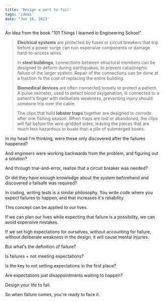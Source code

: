 ```yaml
---
title: 'Design a part to fail'
tags: 'ideas'
date: 'Jun 16, 2023'
---
```


An idea from the book "101 Things I learned in Engineering School".

> **Electrical systems** are protected by fuses or circuit breakers that trip before a power surge can ruin expensive components or damage hard-to-access wires.
>
> In **steel buildings**, connections between structural members can be designed to deform during earthquakes, to prevent catastrophic failure of the larger system. Repair of the connections can be done at a fraction fo the cost of replacing the entire building.
>
> **Biomedical devices** are often connected loosely to protect a patient. A pulse oximeter, used to detect blood oxygenation, is connected to a patient's finger with deliberate weakness, preventing injury should someone trip over the cable.
>
> The clips that hold **lobster traps** together are designed to corrode after one fishing season. When traps are lost or abandoned, the clips will fail before the wire-gridded sides, leaving the pieces that are much less hazardous to boats than a pile of submerged boxes.

In my head I'm thinking, were these only discovered after the failures happened?

And engineers were working backwards from the problem, and figuring out a solution?

And through trial-and-error, realize that a circuit breaker was needed?

Or did they have enough knowledge about the system beforehand and discovered a failsafe was required?

In coding, writing tests is a similar philosophy. You write code where you expect failures to happen, and that increases it's reliability.

This concept can be applied to our lives.

If we can plan our lives while expecting that failure is a possibility, we can avoid expensive mistakes.

If we set high expectations for ourselves, without accounting for failure, without deliberate weakness in the design, it will cause mental injuries.

But what's the definition of failure?

Is failures = not meeting expectations?

Is the key to not setting expectations in the first place?

Are expectations just disappointments waiting to happen?

Design your life to fail.

So when failure comes, you're ready to face it.
